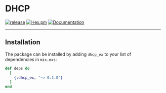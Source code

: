 # DHCP

[![release](https://github.com/gsmlg-dev/ex_dhcp/actions/workflows/release.yml/badge.svg)](https://github.com/gsmlg-dev/ex_dhcp/actions/workflows/release.yml) 
[![Hex.pm](https://img.shields.io/hexpm/v/ex_dhcp.svg)](https://hex.pm/packages/ex_dhcp) 
[![Documentation](https://img.shields.io/badge/documentation-gray)](https://hexdocs.pm/ex_dhcp)

---

## Installation

The package can be installed by adding `dhcp_ex` to your list of dependencies in `mix.exs`:

```elixir
def deps do
  [
    {:dhcp_ex, "~> 0.1.0"}
  ]
end
```
